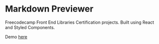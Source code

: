 # Markdown Previewer
Freecodecamp Front End Libraries Certification projects.
Built using React and Styled Components.

Demo [here](https://l4v82vqkj7.codesandbox.io/)
